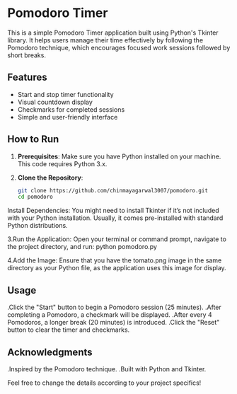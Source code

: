 # Pomodoro Timer

This is a simple Pomodoro Timer application built using Python's Tkinter library. It helps users manage their time effectively by following the Pomodoro technique, which encourages focused work sessions followed by short breaks.

## Features

- Start and stop timer functionality
- Visual countdown display
- Checkmarks for completed sessions
- Simple and user-friendly interface

## How to Run

1. **Prerequisites**: Make sure you have Python installed on your machine. This code requires Python 3.x.

2. **Clone the Repository**:
   ```bash
   git clone https://github.com/chinmayagarwal3007/pomodoro.git
   cd pomodoro
Install Dependencies: You might need to install Tkinter if it’s not included with your Python installation. Usually, it comes pre-installed with standard Python distributions.

3.Run the Application: Open your terminal or command prompt, navigate to the project directory, and run:
python pomodoro.py

4.Add the Image: Ensure that you have the tomato.png image in the same directory as your Python file, as the application uses this image for display.

## Usage
.Click the "Start" button to begin a Pomodoro session (25 minutes).
.After completing a Pomodoro, a checkmark will be displayed.
.After every 4 Pomodoros, a longer break (20 minutes) is introduced.
.Click the "Reset" button to clear the timer and checkmarks.

## Acknowledgments
.Inspired by the Pomodoro technique.
.Built with Python and Tkinter.


Feel free to change the details according to your project specifics!
